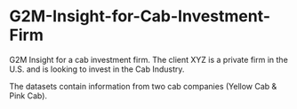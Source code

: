 # G2M-Insight-for-Cab-Investment-Firm

G2M Insight for a cab investment firm. 
  The client XYZ is a private firm in the U.S. and is looking to invest in the Cab Industry.
  
  The datasets contain information from two cab companies (Yellow Cab & Pink Cab).
